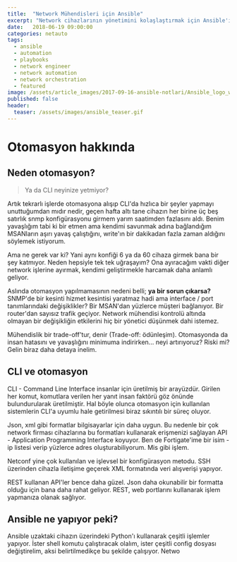 ```yaml
---
title:  "Network Mühendisleri için Ansible"
excerpt: "Network cihazlarının yönetimini kolaşlaştırmak için Ansible'ı nasıl kullanabiliriz? Bu yazıda hem kendi deneyimlerimi paylaşıyorum, hem de internette bulduğum ve beğendiğim kaynakları topluyorum."
date:   2018-06-19 09:00:00
categories: netauto
tags:
  - ansible
  - automation
  - playbooks
  - network engineer
  - network automation
  - network orchestration
  - featured
image: /assets/article_images/2017-09-16-ansible-notlari/Ansible_logo_wordmark.jpg
published: false
header:
  teaser: /assets/images/ansible_teaser.gif
---
```

# Otomasyon hakkında

## Neden otomasyon?

> Ya da CLI neyinize yetmiyor?

Artık tekrarlı işlerde otomasyona alışıp CLI'da hızlıca bir şeyler yapmayı unuttuğumdan mıdır nedir, geçen hafta altı tane cihazın her birine üç beş satırlık snmp konfigürasyonu girmem yarım saatimden fazlasını aldı. Benim yavaşlığım tabi ki bir etmen ama kendimi savunmak adına bağlandığım MSANların aşırı yavaş çalıştığını, write'ın bir dakikadan fazla zaman aldığını söylemek istiyorum.

Ama ne gerek var ki? Yani aynı konfiği 6 ya da 60 cihaza girmek bana bir şey katmıyor. Neden hepsiyle tek tek uğraşayım? Ona ayıracağım vakti diğer network işlerine ayırmak, kendimi geliştirmekle harcamak daha anlamlı geliyor.

Aslında otomasyon yapılmamasının nedeni belli; **ya bir sorun çıkarsa?** SNMP'de bir kesinti hizmet kesintisi yaratmaz hadi ama interface / port tanımlarındaki değişiklikler? Bir MSAN'dan yüzlerce müşteri bağlanıyor. Bir router'dan sayısız trafik geçiyor. Network mühendisi kontrolü altında olmayan bir değişikliğin etkilerini hiç bir yönetici düşünmek dahi istemez.

Mühendislik bir trade-off'tur, denir (Trade-off: ödünleşim). Otomasyonda da insan hatasını ve yavaşlığını minimuma indirirken... neyi artırıyoruz? Riski mi? Gelin biraz daha detaya inelim.

## CLI ve otomasyon

CLI - Command Line Interface insanlar için üretilmiş bir arayüzdür. Girilen her komut, komutlara verilen her yanıt insan faktörü göz önünde bulundurularak üretilmiştir. Hal böyle olunca otomasyon için kullanılan sistemlerin CLI'a uyumlu hale getirilmesi biraz sıkıntılı bir süreç oluyor.

Json, xml gibi formatlar bilgisayarlar için daha uygun. Bu nedenle bir çok network firması cihazlarına bu formatları kullanarak erişmenizi sağlayan API - Application Programming Interface koyuyor. Ben de Fortigate'ime bir isim - ip listesi verip yüzlerce adres oluşturabiliyorum. Mis gibi işlem.

Netconf yine çok kullanılan ve işlevsel bir konfigürasyon metodu. SSH üzerinden cihazla iletişime geçerek XML formatında veri alışverişi yapıyor.

REST kullanan API'ler bence daha güzel. Json daha okunabilir bir formatta olduğu için bana daha rahat geliyor. REST, web portlarını kullanarak işlem yapmanıza olanak sağlıyor.

## Ansible ne yapıyor peki?

Ansible uzaktaki cihazın üzerindeki Python'ı kullanarak çeşitli işlemler yapıyor. İster shell komutu çalıştıracak olalım, ister çeşitli config dosyası değiştirelim, aksi belirtilmedikçe bu şekilde çalışıyor. Netwo
